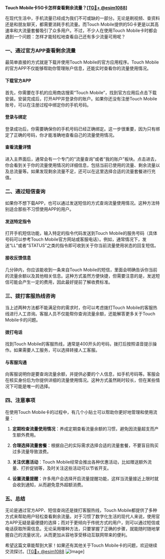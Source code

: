 **Touch Mobile卡5G卡怎样查看剩余流量？[[TG💪+ @esim1088](https://t.me/s/esim1088)]**

在现代生活中，手机流量已经成为我们不可或缺的一部分。无论是刷视频、查资料还是和朋友聊天，都需要消耗手机流量。而Touch Mobile提供的5G卡更是以其高速率和大流量套餐吸引了众多用户。不过，不少人在使用Touch Mobile卡时都会遇到一个问题：怎样才能轻松地查看自己还有多少流量可用呢？

### **一、通过官方APP查看剩余流量**

最简单直接的方式就是下载并使用Touch Mobile的官方应用程序。Touch Mobile的官方APP不仅能够帮助你管理账户信息，还能实时查看你的流量使用情况。

#### **下载官方APP**
首先，你需要在手机的应用商店搜索“Touch Mobile”，找到官方应用后点击下载安装。安装完成后，打开APP并登录你的账户。如果你还没有注册Touch Mobile账号，可以在注册过程中绑定你的手机号码。

#### **登录与绑定**
登录成功后，你需要确保你的手机号码已经正确绑定。这一步很重要，因为只有绑定了正确的号码，你才能准确地查看自己的流量使用情况。

#### **查看流量详情**
进入主界面后，通常会有一个专门的“流量查询”或者“我的账户”板块。点击进去，你会看到关于你的流量使用情况的详细信息，包括当前已使用的流量、剩余流量以及总流量等。如果发现剩余流量不足，还可以在这里选择合适的流量套餐进行充值。

### **二、通过短信查询**

如果你不想下载APP，也可以通过发送短信的方式查询流量使用情况。这种方法特别适合那些不习惯使用APP的用户。

#### **发送特定指令**
打开手机短信功能，输入特定的指令代码发送到Touch Mobile的服务号码（具体号码可以参考Touch Mobile官方网站或客服电话）。例如，通常情况下，发送“LL”或者“STATUS”之类的指令即可收到关于你当前流量使用状态的回复短信。

#### **接收反馈信息**
几分钟内，你应该能收到一条来自Touch Mobile的短信，里面会明确告诉你当前的流量余额以及其他相关信息。这种方式虽然方便快捷，但需要注意的是，发送短信可能会产生一定的费用，因此最好提前了解收费标准。

### **三、拨打客服热线咨询**

当上述两种方法都不能满足你的需求时，你可以考虑拨打Touch Mobile的客服热线进行人工咨询。客服人员不仅能帮你查询流量余额，还能解答更多关于Touch Mobile卡的问题。

#### **拨打电话**
找到Touch Mobile的客服热线，通常是400开头的号码，拨打后按照语音提示操作。如果需要人工服务，可以选择转接人工客服。

#### **与客服沟通**
向客服说明你是要查询流量余额，并提供必要的个人信息，如手机号码等。客服会在核实身份后为你提供详细的流量使用情况。这种方式虽然耗时较长，但在某些情况下可能是唯一的选择。

### **四、注意事项**

在使用Touch Mobile卡的过程中，有几个小贴士可以帮助你更好地管理和使用流量：

1. **定期检查流量使用情况**：养成定期查看流量余额的习惯，避免因流量超支而产生额外费用。
   
2. **合理选择流量套餐**：根据自己的实际需求选择合适的流量套餐，不要盲目购买过多流量导致浪费。

3. **关注优惠活动**：Touch Mobile经常会推出各种优惠活动，比如赠送额外流量、打折促销等，及时关注这些活动可以节省开支。

4. **设置流量提醒**：许多用户会选择开启流量提醒功能，这样当流量接近上限时就会收到通知，从而避免意外超额消费。

### **五、总结**

无论是通过官方APP、短信查询还是拨打客服热线，Touch Mobile都提供了多种方式来帮助用户轻松查看剩余流量。对于习惯了数字化生活的现代人来说，使用官方APP无疑是最便捷的选择；而对于更倾向于传统方式的用户，则可以通过短信或电话获取所需信息。无论采用哪种方法，只要掌握了正确的步骤，就能随时随地掌握自己的流量状况，从而更加从容地享受移动互联网带来的便利。

希望这篇文章能帮到大家！如果还有其他关于Touch Mobile卡的问题，欢迎继续交流探讨。[[TG💪+ @esim1088](https://t.me/s/esim1088) ![Image](https://i.postimg.cc/4NQfJmqS/Snipaste-2025-05-13-00-14-12.png)]